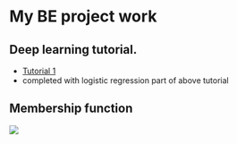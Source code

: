 # My BE project work

## Deep learning tutorial.
- <a href = "https://www.kaggle.com/ardamavi/sign-language-digits-dataset/downloads/Sign-language-digits-dataset.zip/notebook">Tutorial 1</a>
- completed with logistic regression part of above tutorial

Membership function 
-------------------
<img src = "https://miro.medium.com/max/932/1*6AyZsfDjApEFJ9UoDQrAAw.png"/>
